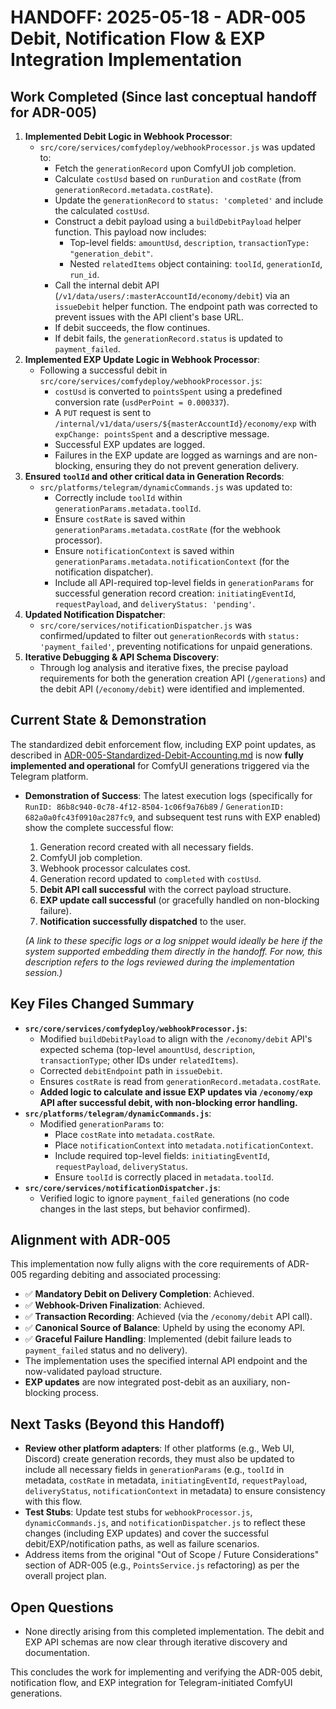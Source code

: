 # HANDOFF: 2025-05-18 - ADR-005 Debit, Notification Flow & EXP Integration Implementation

## Work Completed (Since last conceptual handoff for ADR-005)

1.  **Implemented Debit Logic in Webhook Processor**:
    *   `src/core/services/comfydeploy/webhookProcessor.js` was updated to:
        *   Fetch the `generationRecord` upon ComfyUI job completion.
        *   Calculate `costUsd` based on `runDuration` and `costRate` (from `generationRecord.metadata.costRate`).
        *   Update the `generationRecord` to `status: 'completed'` and include the calculated `costUsd`.
        *   Construct a debit payload using a `buildDebitPayload` helper function. This payload now includes:
            *   Top-level fields: `amountUsd`, `description`, `transactionType: "generation_debit"`.
            *   Nested `relatedItems` object containing: `toolId`, `generationId`, `run_id`.
        *   Call the internal debit API (`/v1/data/users/:masterAccountId/economy/debit`) via an `issueDebit` helper function. The endpoint path was corrected to prevent issues with the API client's base URL.
        *   If debit succeeds, the flow continues.
        *   If debit fails, the `generationRecord.status` is updated to `payment_failed`.
2.  **Implemented EXP Update Logic in Webhook Processor**:
    *   Following a successful debit in `src/core/services/comfydeploy/webhookProcessor.js`:
        *   `costUsd` is converted to `pointsSpent` using a predefined conversion rate (`usdPerPoint = 0.000337`).
        *   A `PUT` request is sent to `/internal/v1/data/users/${masterAccountId}/economy/exp` with `expChange: pointsSpent` and a descriptive message.
        *   Successful EXP updates are logged.
        *   Failures in the EXP update are logged as warnings and are non-blocking, ensuring they do not prevent generation delivery.
3.  **Ensured `toolId` and other critical data in Generation Records**:
    *   `src/platforms/telegram/dynamicCommands.js` was updated to:
        *   Correctly include `toolId` within `generationParams.metadata.toolId`.
        *   Ensure `costRate` is saved within `generationParams.metadata.costRate` (for the webhook processor).
        *   Ensure `notificationContext` is saved within `generationParams.metadata.notificationContext` (for the notification dispatcher).
        *   Include all API-required top-level fields in `generationParams` for successful generation record creation: `initiatingEventId`, `requestPayload`, and `deliveryStatus: 'pending'`.
4.  **Updated Notification Dispatcher**:
    *   `src/core/services/notificationDispatcher.js` was confirmed/updated to filter out `generationRecord`s with `status: 'payment_failed'`, preventing notifications for unpaid generations.
5.  **Iterative Debugging & API Schema Discovery**:
    *   Through log analysis and iterative fixes, the precise payload requirements for both the generation creation API (`/generations`) and the debit API (`/economy/debit`) were identified and implemented.

## Current State & Demonstration

The standardized debit enforcement flow, including EXP point updates, as described in [ADR-005-Standardized-Debit-Accounting.md](mdc:vibecode/decisions/ADR-005-DEBIT.md) is now **fully implemented and operational** for ComfyUI generations triggered via the Telegram platform.

*   **Demonstration of Success**: The latest execution logs (specifically for `RunID: 86b8c940-0c78-4f12-8504-1c06f9a76b89` / `GenerationID: 682a0a0fc43f0910ac287fc9`, and subsequent test runs with EXP enabled) show the complete successful flow:
    1.  Generation record created with all necessary fields.
    2.  ComfyUI job completion.
    3.  Webhook processor calculates cost.
    4.  Generation record updated to `completed` with `costUsd`.
    5.  **Debit API call successful** with the correct payload structure.
    6.  **EXP update call successful** (or gracefully handled on non-blocking failure).
    7.  **Notification successfully dispatched** to the user.

    *(A link to these specific logs or a log snippet would ideally be here if the system supported embedding them directly in the handoff. For now, this description refers to the logs reviewed during the implementation session.)*

## Key Files Changed Summary

*   **`src/core/services/comfydeploy/webhookProcessor.js`**:
    *   Modified `buildDebitPayload` to align with the `/economy/debit` API's expected schema (top-level `amountUsd`, `description`, `transactionType`; other IDs under `relatedItems`).
    *   Corrected `debitEndpoint` path in `issueDebit`.
    *   Ensures `costRate` is read from `generationRecord.metadata.costRate`.
    *   **Added logic to calculate and issue EXP updates via `/economy/exp` API after successful debit, with non-blocking error handling.**
*   **`src/platforms/telegram/dynamicCommands.js`**:
    *   Modified `generationParams` to:
        *   Place `costRate` into `metadata.costRate`.
        *   Place `notificationContext` into `metadata.notificationContext`.
        *   Include required top-level fields: `initiatingEventId`, `requestPayload`, `deliveryStatus`.
        *   Ensure `toolId` is correctly placed in `metadata.toolId`.
*   **`src/core/services/notificationDispatcher.js`**:
    *   Verified logic to ignore `payment_failed` generations (no code changes in the last steps, but behavior confirmed).

## Alignment with ADR-005

This implementation now fully aligns with the core requirements of ADR-005 regarding debiting and associated processing:

-   ✅ **Mandatory Debit on Delivery Completion**: Achieved.
-   ✅ **Webhook-Driven Finalization**: Achieved.
-   ✅ **Transaction Recording**: Achieved (via the `/economy/debit` API call).
-   ✅ **Canonical Source of Balance**: Upheld by using the economy API.
-   ✅ **Graceful Failure Handling**: Implemented (debit failure leads to `payment_failed` status and no delivery).
-   The implementation uses the specified internal API endpoint and the now-validated payload structure.
-   **EXP updates** are now integrated post-debit as an auxiliary, non-blocking process.

## Next Tasks (Beyond this Handoff)

*   **Review other platform adapters**: If other platforms (e.g., Web UI, Discord) create generation records, they must also be updated to include all necessary fields in `generationParams` (e.g., `toolId` in metadata, `costRate` in metadata, `initiatingEventId`, `requestPayload`, `deliveryStatus`, `notificationContext` in metadata) to ensure consistency with this flow.
*   **Test Stubs**: Update test stubs for `webhookProcessor.js`, `dynamicCommands.js`, and `notificationDispatcher.js` to reflect these changes (including EXP updates) and cover the successful debit/EXP/notification paths, as well as failure scenarios.
*   Address items from the original "Out of Scope / Future Considerations" section of ADR-005 (e.g., `PointsService.js` refactoring) as per the overall project plan.

## Open Questions

*   None directly arising from this completed implementation. The debit and EXP API schemas are now clear through iterative discovery and documentation.

This concludes the work for implementing and verifying the ADR-005 debit, notification flow, and EXP integration for Telegram-initiated ComfyUI generations. 